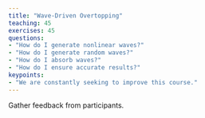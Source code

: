 ```yaml
---
title: "Wave-Driven Overtopping"
teaching: 45
exercises: 45
questions:
- "How do I generate nonlinear waves?"
- "How do I generate random waves?"
- "How do I absorb waves?"
- "How do I ensure accurate results?"
keypoints:
- "We are constantly seeking to improve this course."
---
```


Gather feedback from participants.
